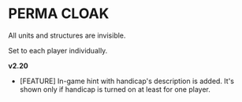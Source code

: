 # PERMA CLOAK

All units and structures are invisible.

Set to each player individually.

**v2.20**

* [FEATURE] In-game hint with handicap's description is added. It's shown only if handicap is turned on at least for one player.
